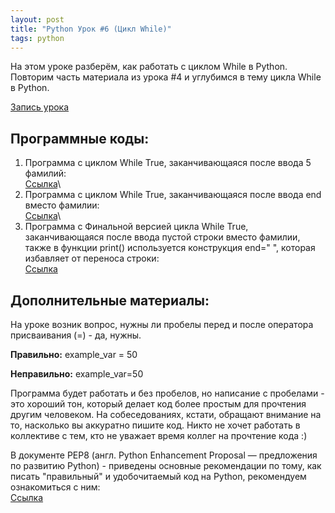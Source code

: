 ```yaml
---
layout: post
title: "Python Урок #6 (Цикл While)"
tags: python
---
```


На этом уроке разберём, как работать с циклом While в Python.
Повторим часть материала из урока #4 и углубимся в тему цикла While в Python.

[Запись урока](https://us02web.zoom.us/rec/share/o5PjLf-bLtozUK_MdsB3ELLyDPnCg09LxUL6LQDLNe-nRz7gVKrJw4Ut1PBHLOFl.p5CO0fKvlIAGdyfA?startTime=1604747084000)

## Программные коды:
1. Программа с циклом While True, заканчивающаяся после ввода 5 фамилий:\
[Cсылка](https://repl.it/@JuniorCodeKryla/WhileTrueTask1#main.py)\
2. Программа с циклом While True, заканчивающаяся после ввода end вместо фамилии:\
[Cсылка](https://repl.it/@JuniorCodeKryla/WhileTrueTask2#main.py)\
3. Программа с Финальной версией цикла While True, заканчивающаяся после ввода пустой строки вместо фамилии, также в функции print() используется конструкция end=" ", которая избавляет от переноса строки:\
[Cсылка](https://repl.it/@JuniorCodeKryla/WhileTrueTask3#main.py)

## Дополнительные материалы:
На уроке возник вопрос, нужны ли пробелы перед и после оператора присваивания (=) - да, нужны.

**Правильно:**
example_var = 50

**Неправильно:**
example_var=50

Программа будет работать и без пробелов, но написание с пробелами - это хороший тон, который делает код более простым для прочтения другим человеком.
На собеседованиях, кстати, обращают внимание на то, насколько вы аккуратно пишите код. Никто не хочет работать в коллективе с тем, кто не уважает время коллег на прочтение кода :)


В документе PEP8 (англ. Python Enhancement Proposal — предложения по развитию Python) - приведены основные рекомендации по тому, как писать "правильный" и удобочитаемый код на Python, рекомендуем ознакомиться с ним:\
[Cсылка](https://pep8.ru/doc/pep8/)